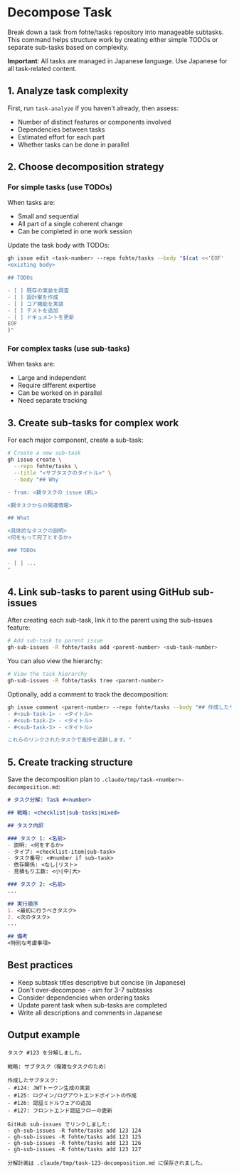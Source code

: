 # Decompose Task

Break down a task from fohte/tasks repository into manageable subtasks. This command helps structure work by creating either simple TODOs or separate sub-tasks based on complexity.

**Important**: All tasks are managed in Japanese language. Use Japanese for all task-related content.

## 1. Analyze task complexity

First, run `task-analyze` if you haven't already, then assess:
- Number of distinct features or components involved
- Dependencies between tasks
- Estimated effort for each part
- Whether tasks can be done in parallel

## 2. Choose decomposition strategy

### For simple tasks (use TODOs)

When tasks are:
- Small and sequential
- All part of a single coherent change
- Can be completed in one work session

Update the task body with TODOs:
```bash
gh issue edit <task-number> --repo fohte/tasks --body "$(cat <<'EOF'
<existing body>

## TODOs

- [ ] 既存の実装を調査
- [ ] 設計案を作成
- [ ] コア機能を実装
- [ ] テストを追加
- [ ] ドキュメントを更新
EOF
)"
```

### For complex tasks (use sub-tasks)

When tasks are:
- Large and independent
- Require different expertise
- Can be worked on in parallel
- Need separate tracking

## 3. Create sub-tasks for complex work

For each major component, create a sub-task:

```bash
# Create a new sub-task
gh issue create \
  --repo fohte/tasks \
  --title "<サブタスクのタイトル>" \
  --body "## Why

- from: <親タスクの issue URL>

<親タスクからの関連情報>

## What

<具体的なタスクの説明>
<何をもって完了とするか>

### TODOs

- [ ] ...
"
```

## 4. Link sub-tasks to parent using GitHub sub-issues

After creating each sub-task, link it to the parent using the sub-issues feature:

```bash
# Add sub-task to parent issue
gh-sub-issues -R fohte/tasks add <parent-number> <sub-task-number>
```

You can also view the hierarchy:

```bash
# View the task hierarchy
gh-sub-issues -R fohte/tasks tree <parent-number>
```

Optionally, add a comment to track the decomposition:

```bash
gh issue comment <parent-number> --repo fohte/tasks --body "## 作成したサブタスク:
- #<sub-task-1> - <タイトル>
- #<sub-task-2> - <タイトル>
- #<sub-task-3> - <タイトル>

これらのリンクされたタスクで進捗を追跡します。"
```

## 5. Create tracking structure

Save the decomposition plan to `.claude/tmp/task-<number>-decomposition.md`:

```markdown
# タスク分解: Task #<number>

## 戦略: <checklist|sub-tasks|mixed>

## タスク内訳

### タスク 1: <名前>
- 説明: <何をするか>
- タイプ: <checklist-item|sub-task>
- タスク番号: <#number if sub-task>
- 依存関係: <なし|リスト>
- 見積もり工数: <小|中|大>

### タスク 2: <名前>
...

## 実行順序
1. <最初に行うべきタスク>
2. <次のタスク>
...

## 備考
<特別な考慮事項>
```

## Best practices

- Keep subtask titles descriptive but concise (in Japanese)
- Don't over-decompose - aim for 3-7 subtasks
- Consider dependencies when ordering tasks
- Update parent task when sub-tasks are completed
- Write all descriptions and comments in Japanese

## Output example
```
タスク #123 を分解しました。

戦略: サブタスク（複雑なタスクのため）

作成したサブタスク:
- #124: JWTトークン生成の実装
- #125: ログイン/ログアウトエンドポイントの作成
- #126: 認証ミドルウェアの追加
- #127: フロントエンド認証フローの更新

GitHub sub-issues でリンクしました:
- gh-sub-issues -R fohte/tasks add 123 124
- gh-sub-issues -R fohte/tasks add 123 125
- gh-sub-issues -R fohte/tasks add 123 126
- gh-sub-issues -R fohte/tasks add 123 127

分解計画は .claude/tmp/task-123-decomposition.md に保存されました。
```

